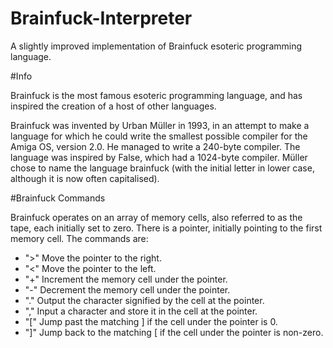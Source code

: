 # Brainfuck-Interpreter

A slightly improved implementation of Brainfuck esoteric programming language.

#Info 

Brainfuck is the most famous esoteric programming language, and has inspired the creation of a host of other languages. 

Brainfuck was invented by Urban Müller in 1993, in an attempt to make a language for which he could write the smallest possible compiler for the Amiga OS, version 2.0. He managed to write a 240-byte compiler. The language was inspired by False, which had a 1024-byte compiler. Müller chose to name the language brainfuck (with the initial letter in lower case, although it is now often capitalised).

#Brainfuck Commands 

Brainfuck operates on an array of memory cells, also referred to as the tape, each initially set to zero. There is a pointer, initially pointing to the first memory cell. The commands are:

- ">"	   Move the pointer to the right. 
- "<"	   Move the pointer to the left. 
- "+" 	 Increment the memory cell under the pointer. 
- "-" 	 Decrement the memory cell under the pointer. 
- "."	   Output the character signified by the cell at the pointer. 
- ","	   Input a character and store it in the cell at the pointer. 
- "["    Jump past the matching ] if the cell under the pointer is 0. 
- "]"	   Jump back to the matching [ if the cell under the pointer is non-zero. 
